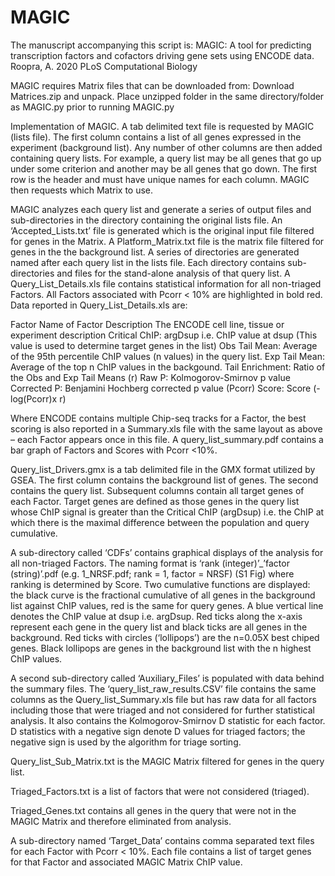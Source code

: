 # MAGIC

The manuscript accompanying this script is:
MAGIC: A tool for predicting transcription factors and cofactors driving gene sets using ENCODE data.
Roopra, A. 2020
PLoS Computational Biology



MAGIC requires Matrix files that can be downloaded from:
Download Matrices.zip and unpack.
Place unzipped folder in the same directory/folder as MAGIC.py prior to running MAGIC.py


Implementation of MAGIC.
A tab delimited text file is requested by MAGIC (lists file).  The first column contains a list of all genes expressed in the experiment (background list).  Any number of other columns are then added containing query lists.  For example, a query list may be all genes that go up under some criterion and another may be all genes that go down.  The first row is the header and must have unique names for each column.  MAGIC then requests which Matrix to use.

MAGIC analyzes each query list and generate a series of output files and sub-directories in the directory containing the original lists file. An ‘Accepted_Lists.txt’ file is generated which is the original input file filtered for genes in the Matrix.  A Platform_Matrix.txt file is the matrix file filtered for genes in the the background list.  A series of directories are generated named after each query list in the lists file.  Each directory contains sub-directories and files for the stand-alone analysis of that query list. A Query_List_Details.xls file contains statistical information for all non-triaged Factors. All Factors associated with Pcorr < 10% are highlighted in bold red. Data reported in Query_List_Details.xls are:

Factor			Name of Factor
Description		The ENCODE cell line, tissue or experiment description
Critical ChIP: 		argDsup i.e. ChIP value at dsup (This value is used to determine target genes in the list)
Obs Tail Mean: 	Average of the 95th percentile ChIP values (n values) in the query list.
Exp Tail Mean: 	Average of the top n ChIP values in the backgound.
Tail Enrichment: 	Ratio of the Obs and Exp Tail Means (r)
Raw P:  		Kolmogorov-Smirnov p value
Corrected P:		Benjamini Hochberg corrected p value (Pcorr)
Score: 			Score (-log(Pcorr)x r)

Where ENCODE contains multiple Chip-seq tracks for a Factor, the best scoring is also reported in a Summary.xls file with the same layout as above – each Factor appears once in this file.  A query_list_summary.pdf contains a bar graph of Factors and Scores with Pcorr <10%.

Query_list_Drivers.gmx is a tab delimited file in the GMX format utilized by GSEA.  The first column contains the background list of genes.  The second contains the query list.  Subsequent columns contain all target genes of each Factor.  Target genes are defined as those genes in the query list whose ChIP signal is greater than the Critical ChIP (argDsup) i.e. the ChIP at which there is the maximal difference between the population and query cumulative.

A sub-directory called ‘CDFs’ contains graphical displays of the analysis for all non-triaged Factors.  The naming format is ‘rank (integer)’_’factor (string)’.pdf (e.g. 1_NRSF.pdf; rank = 1, factor = NRSF) (S1 Fig) where ranking is determined by Score.  Two cumulative functions are displayed: the black curve is the fractional cumulative of all genes in the background list against ChIP values, red is the same for query genes.  A blue vertical line denotes the ChIP value at dsup i.e. argDsup.  Red ticks along the x-axis represent each gene in the query list and black ticks are all genes in the background.  Red ticks with circles (‘lollipops’)  are the n=0.05X best chiped genes.  Black lollipops are genes in the background list with the n highest ChIP values.

A second sub-directory called ‘Auxiliary_Files’ is populated with data behind the summary files.  The ‘query_list_raw_results.CSV’ file contains the same columns as the Query_list_Summary.xls file but has raw data for all factors including those that were triaged and not considered for further statistical analysis. It also contains the Kolmogorov-Smirnov D statistic for each factor.  D statistics with a negative sign denote D values for triaged factors; the negative sign is used by the algorithm for triage sorting.  

Query_list_Sub_Matrix.txt is the MAGIC Matrix filtered for genes in the query list.  

Triaged_Factors.txt is a list of factors that were not considered (triaged).

Triaged_Genes.txt contains all genes in the query that were not in the MAGIC Matrix and therefore eliminated from analysis.

A sub-directory named ‘Target_Data’ contains comma separated text files for each Factor with Pcorr < 10%.  Each file contains a list of target genes for that Factor and associated MAGIC Matrix ChIP value.


